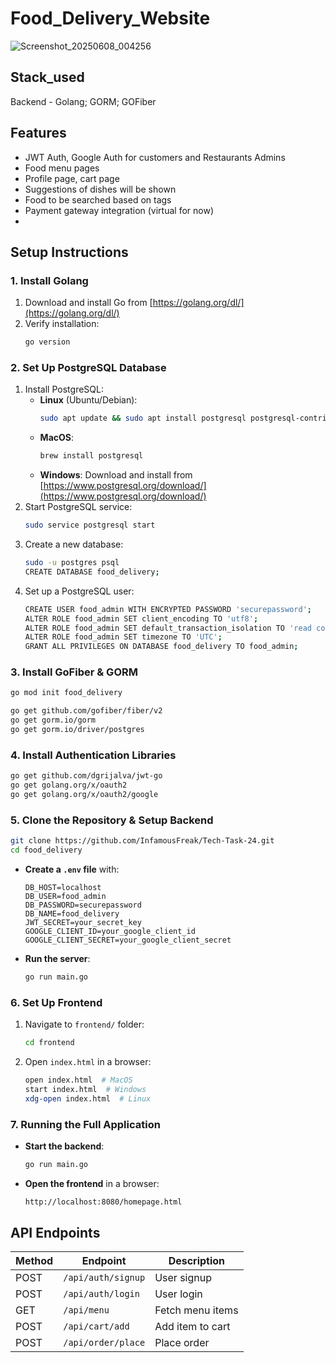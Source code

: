 # Food_Delivery_Website

![Screenshot_20250608_004256](https://github.com/user-attachments/assets/792579c5-2a7c-41d4-8cbd-1a91f1f18b9d)





## Stack_used

Backend - Golang; GORM; GOFiber


## Features

- JWT Auth, Google Auth for customers and Restaurants Admins
- Food menu pages
- Profile page, cart page
- Suggestions of dishes will be shown
- Food to be searched based on tags
- Payment gateway integration (virtual for now)
- 

## Setup Instructions
### **1. Install Golang**
1. Download and install Go from [https://golang.org/dl/](https://golang.org/dl/)
2. Verify installation:
   ```sh
   go version
   ```

### **2. Set Up PostgreSQL Database**
1. Install PostgreSQL:
   - **Linux** (Ubuntu/Debian):
     ```sh
     sudo apt update && sudo apt install postgresql postgresql-contrib
     ```
   - **MacOS**:
     ```sh
     brew install postgresql
     ```
   - **Windows**:
     Download and install from [https://www.postgresql.org/download/](https://www.postgresql.org/download/)
2. Start PostgreSQL service:
   ```sh
   sudo service postgresql start
   ```
3. Create a new database:
   ```sh
   sudo -u postgres psql
   CREATE DATABASE food_delivery;
   ```
4. Set up a PostgreSQL user:
   ```sh
   CREATE USER food_admin WITH ENCRYPTED PASSWORD 'securepassword';
   ALTER ROLE food_admin SET client_encoding TO 'utf8';
   ALTER ROLE food_admin SET default_transaction_isolation TO 'read committed';
   ALTER ROLE food_admin SET timezone TO 'UTC';
   GRANT ALL PRIVILEGES ON DATABASE food_delivery TO food_admin;
   ```

### **3. Install GoFiber & GORM**
```sh
go mod init food_delivery

go get github.com/gofiber/fiber/v2
go get gorm.io/gorm
go get gorm.io/driver/postgres
```

### **4. Install Authentication Libraries**
```sh
go get github.com/dgrijalva/jwt-go
go get golang.org/x/oauth2
go get golang.org/x/oauth2/google
```

### **5. Clone the Repository & Setup Backend**
```sh
git clone https://github.com/InfamousFreak/Tech-Task-24.git
cd food_delivery
```
- **Create a `.env` file** with:
  ```env
  DB_HOST=localhost
  DB_USER=food_admin
  DB_PASSWORD=securepassword
  DB_NAME=food_delivery
  JWT_SECRET=your_secret_key
  GOOGLE_CLIENT_ID=your_google_client_id
  GOOGLE_CLIENT_SECRET=your_google_client_secret
  ```
- **Run the server**:
  ```sh
  go run main.go
  ```

### **6. Set Up Frontend**
1. Navigate to `frontend/` folder:
   ```sh
   cd frontend
   ```
2. Open `index.html` in a browser:
   ```sh
   open index.html  # MacOS
   start index.html  # Windows
   xdg-open index.html  # Linux
   ```

### **7. Running the Full Application**
- **Start the backend**:
  ```sh
  go run main.go
  ```
- **Open the frontend** in a browser:
  ```sh
  http://localhost:8080/homepage.html
  ```

## API Endpoints
| Method | Endpoint | Description |
|--------|----------------|-------------|
| POST   | `/api/auth/signup` | User signup |
| POST   | `/api/auth/login` | User login |
| GET    | `/api/menu` | Fetch menu items |
| POST   | `/api/cart/add` | Add item to cart |
| POST   | `/api/order/place` | Place order |
